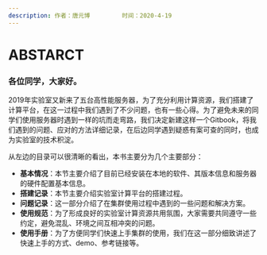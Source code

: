 ```yaml
---
description: 作者：唐元博         时间：2020-4-19
---
```


# ABSTARCT

### 各位同学，大家好。

2019年实验室又新来了五台高性能服务器，为了充分利用计算资源，我们搭建了计算平台，在这一过程中我们遇到了不少问题，也有一些心得。为了避免未来的同学们使用服务器时遇到一样的坑而走弯路，我们决定新建这样一个Gitbook，将我们遇到的问题、应对的方法详细记录，在后边同学遇到疑惑有案可查的同时，也成为实验室的技术积淀。

从左边的目录可以很清晰的看出，本书主要分为几个主要部分：

* **基本情况**：本节主要介绍了目前已经安装在本地的软件、其版本信息和服务器的硬件配置基本信息。
* **搭建记录**：本节主要介绍实验室计算平台的搭建过程。
* **问题记录**：这一部分介绍了在集群使用过程中遇到的一些问题和解决方案。
* **使用规范**：为了形成良好的实验室计算资源共用氛围，大家需要共同遵守一些约定，避免混乱、环境之间互相冲突的问题。
* **使用手册**：为了方便同学们快速上手集群的使用，我们在这一部分细致讲述了快速上手的方式、demo、参考链接等。











